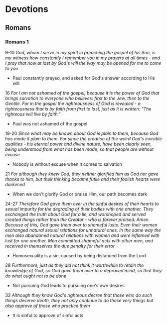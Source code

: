 # Devotions

## Romans

### Romans 1

9-10 *God, whom I serve in my spirit in preaching the gospel of his Son, is my witness how constantly I remember you in my prayers at all times - and I pray that now at last by God's will the way may be opened for me to come to you*

- Paul constantly prayed, and asked for God's answer according to His will

16 *For I am not ashamed of the gospel, because it is the power of God that brings salvation to everyone who believes: first to the Jew, then to the Gentile. For in the gospel the righteousness of God is revealed - a righteousness that is by faith from first to last, just as it is written: "The righteous will live by faith."*

- Paul was not ashamed of the gospel

19-20 *Since what may be known about God is plain to them, because God has made it plain to them. For since the creation of the wolrd God's invisible qualities - his eternal power and divine nature, have been clearly seen, being understood from what has been made, so that people are without excuse*

- Nobody is without excuse when it comes to salvation

21 *For although they knew God, they neither glorified him as God nor gave thanks to him, but their thinking became futile and their foolish hearts were darkened*

- When we don't glorify God or praise Him, our path becomes dark

24-27 *Therefore God gave them over in the sinful desires of their hearts to sexual impurity for the degrading of their bodies with one another. They exchanged the truth about God for a lie, and worshoped and served created things rather than the Creator - who is forever praised. Amen. Because of this, God gave them over to shameful lusts. Even their women exchanged natural sexual relations for unnatural ones. In the same way the men also abandoned natural relations with women and were inflamed with lust for one another. Men committed shameful acts with other men, and received in themselves the due penalty for their error*

- Homosexuality is a sin, caused by being distanced from the Lord

28 *Furthermore, just as they did not think it worthwhile to retain the knowledge of God, so God gave them over to a depraved mind, so that they do what ought not to be done*

- Not pursuing God leads to pursuing one's own desires

32 *Although they know God's righteous decree that those who do such things deserve death, they not only continue to do these very things but also approve of those who practice them*

- It is sinful to approve of sinful acts
